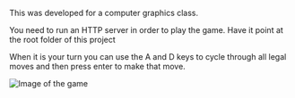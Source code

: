 This was developed for a computer graphics class.

You need to run an HTTP server in order to play the game. Have it point at the root folder of this project

When it is your turn you can use the A and D keys to cycle through all legal moves and then press enter to make that move.

![Image of the game](https://github.com/JReynoldsUMD/3D-Chess-Game/blob/master/Chess%20Board.JPG?raw=true)

